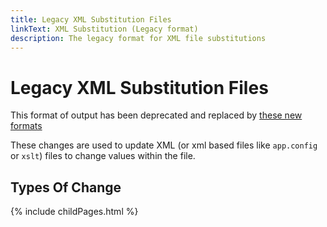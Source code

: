 ```yaml
---
title: Legacy XML Substitution Files
linkText: XML Substitution (Legacy format)
description: The legacy format for XML file substitutions
---
```


# Legacy XML Substitution Files

<div class="alert alert-warning" role="alert">
  This format of output has been deprecated and replaced by <a class="link-secondary" href="{{ '/' | relative_url }}substitutions/xml/">these new formats</a>
</div>

These changes are used to update XML (or xml based files like `app.config` or `xslt`) files to change values within the file.

## Types Of Change

{% include childPages.html %}
